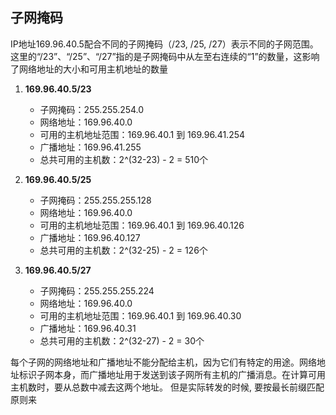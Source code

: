 


## 子网掩码
IP地址169.96.40.5配合不同的子网掩码（/23, /25, /27）表示不同的子网范围。这里的“/23”、“/25”、“/27”指的是子网掩码中从左至右连续的“1”的数量，这影响了网络地址的大小和可用主机地址的数量
1. **169.96.40.5/23**
   - 子网掩码：255.255.254.0
   - 网络地址：169.96.40.0
   - 可用的主机地址范围：169.96.40.1 到 169.96.41.254
   - 广播地址：169.96.41.255
   - 总共可用的主机数：2^(32-23) - 2 = 510个

2. **169.96.40.5/25**
   - 子网掩码：255.255.255.128
   - 网络地址：169.96.40.0
   - 可用的主机地址范围：169.96.40.1 到 169.96.40.126
   - 广播地址：169.96.40.127
   - 总共可用的主机数：2^(32-25) - 2 = 126个

3. **169.96.40.5/27**
   - 子网掩码：255.255.255.224
   - 网络地址：169.96.40.0
   - 可用的主机地址范围：169.96.40.1 到 169.96.40.30
   - 广播地址：169.96.40.31
   - 总共可用的主机数：2^(32-27) - 2 = 30个

每个子网的网络地址和广播地址不能分配给主机，因为它们有特定的用途。网络地址标识子网本身，而广播地址用于发送到该子网所有主机的广播消息。在计算可用主机数时，要从总数中减去这两个地址。
但是实际转发的时候, 要按最长前缀匹配原则来